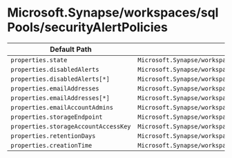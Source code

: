 # Microsoft.Synapse/workspaces/sqlPools/securityAlertPolicies

| Default Path | Alias |
|---|---|
| `properties.state` | `Microsoft.Synapse/workspaces/sqlPools/securityAlertPolicies/state` |
| `properties.disabledAlerts` | `Microsoft.Synapse/workspaces/sqlPools/securityAlertPolicies/disabledAlerts` |
| `properties.disabledAlerts[*]` | `Microsoft.Synapse/workspaces/sqlPools/securityAlertPolicies/disabledAlerts[*]` |
| `properties.emailAddresses` | `Microsoft.Synapse/workspaces/sqlPools/securityAlertPolicies/emailAddresses` |
| `properties.emailAddresses[*]` | `Microsoft.Synapse/workspaces/sqlPools/securityAlertPolicies/emailAddresses[*]` |
| `properties.emailAccountAdmins` | `Microsoft.Synapse/workspaces/sqlPools/securityAlertPolicies/emailAccountAdmins` |
| `properties.storageEndpoint` | `Microsoft.Synapse/workspaces/sqlPools/securityAlertPolicies/storageEndpoint` |
| `properties.storageAccountAccessKey` | `Microsoft.Synapse/workspaces/sqlPools/securityAlertPolicies/storageAccountAccessKey` |
| `properties.retentionDays` | `Microsoft.Synapse/workspaces/sqlPools/securityAlertPolicies/retentionDays` |
| `properties.creationTime` | `Microsoft.Synapse/workspaces/sqlPools/securityAlertPolicies/creationTime` |

